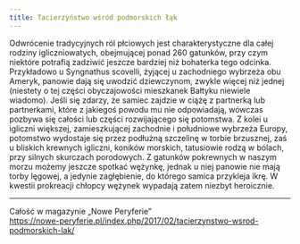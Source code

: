 ```yaml
---
title: Tacierzyństwo wśród podmorskich łąk
---
```

Odwrócenie tradycyjnych ról płciowych jest charakterystyczne dla całej rodziny igliczniowatych, obejmującej ponad 260 gatunków, przy czym niektóre potrafią zadziwić jeszcze bardziej niż bohaterka tego odcinka. Przykładowo u Syngnathus scovelli, żyjącej u zachodniego wybrzeża obu Ameryk, panowie dają się uwodzić dziewczynom, zwykle więcej niż jednej (niestety o tej części obyczajowości mieszkanek Bałtyku niewiele wiadomo). Jeśli się zdarzy, że samiec zajdzie w ciążę z partnerką lub partnerkami, które z jakiegoś powodu mu nie odpowiadają, wówczas pozbywa się całości lub części rozwijającego się potomstwa. Z kolei u igliczni większej, zamieszkującej zachodnie i południowe wybrzeża Europy, potomstwo wydostaje się przez podłużną szczelinę w torbie brzusznej, zaś u bliskich krewnych igliczni, koników morskich, tatusiowie rodzą w bólach, przy silnych skurczach porodowych. Z gatunków pokrewnych w naszym morzu możemy jeszcze spotkać wężynkę, jednak u niej panowie nie mają torby lęgowej, a jedynie zagłębienie, do którego samica przykleja ikrę. W kwestii prokreacji chłopcy wężynek wypadają zatem niezbyt heroicznie.

***

Całość w magazynie „Nowe Peryferie”  
<https://nowe-peryferie.pl/index.php/2017/02/tacierzynstwo-wsrod-podmorskich-lak/>